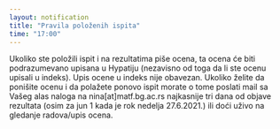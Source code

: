 ```yaml
---
layout: notification
title: "Pravila položenih ispita"
time: "17:00"
---
```


Ukoliko ste položili ispit i na rezultatima piše ocena, ta ocena će biti podrazumevano upisana u Hypatiju (nezavisno od toga da li ste ocenu upisali u indeks). Upis ocene u indeks nije obavezan. Ukoliko želite da ponišite ocenu i da polažete ponovo ispit morate o tome poslati mail sa Vašeg alas naloga na nina[at]matf.bg.ac.rs najkasnije tri dana od objave rezultata (osim za jun 1 kada je rok nedelja 27.6.2021.) ili doći uživo na gledanje radova/upis ocena.